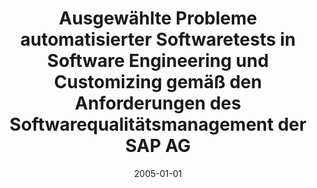 ---
abstract: ''
authors:
- Christian Eisinger
date: '2005-01-01'
featured: false
publication_types:
- '7'
publishDate: '2005-01-01'
title: Ausgewählte Probleme automatisierter Softwaretests in Software Engineering
  und Customizing gemäß den Anforderungen des Softwarequalitätsmanagement der SAP
  AG
url_pdf: ''
---